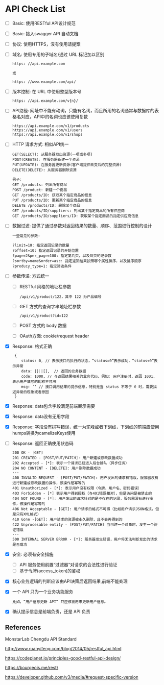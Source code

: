 # API Check List

- [ ] Basic: 使用RESTful API设计规范

- [ ] Basic: 接入swagger API 自动文档

- [ ] 协议: 使用HTTPS，沒有使用请提案

- [ ] 域名: 使用专用的子域名/通过 URL 标记加以区别

      https: //api.example.com
    
      或
    
      https: //www.example.com/api/

- [ ] 版本控制: 在 URL 中使用整型版本号

      https: //api.example.com/v{n}/

- [ ] API路径: 网址中不能有动词，只能有名词，而且所用的名词通常与数据库的表格名对应，API中的名词也应该使用复数

      https://api.example.com/v1/products 
      https://api.example.com/v1/users 
      https://api.example.com/v1/shops

- [ ] HTTP 请求方式: 相似API统一

      GET(SELECT): 从服务器取出资源(一项或多项)
      POST(CREATE): 在服务器新建一个资源
      PUT(UPDATE): 在服务器更新资源(客户端提供改变后的完整资源)
      DELETE(DELETE): 从服务器删除资源
      
      例子:  
      GET /products: 列出所有商品
      POST /product: 新建一个商品
      GET /products/ID: 获取某个指定商品的信息
      PUT /products/ID: 更新某个指定商品的信息
      DELETE /products/ID: 删除某个商品
      GET /products/ID/suppliers: 列出某个指定商品的所有供应商
      GET /products/ID/suppliers/ID: 获取某个指定商品的指定供应商信息

- [ ] 数据过滤: 提供了通过参数对返回结果的数量、顺序、范围进行控制的设计

      一些常见的参数: 
      
      ?limit=10: 指定返回记录的数量
      ?offset=10: 指定返回记录的开始位置
      ?page=2&per_page=100: 指定第几页，以及每页的记录数
      ?sortby=name&order=asc: 指定返回结果按照哪个属性排序，以及排序顺序
      ?producy_type=1: 指定筛选条件
            
- [ ] 参数传递: 方式统一
  - [ ] RESTful 风格的地址栏参数
  
        /api/v1/product/122，其中 122 为产品编号
        
  - [ ] GET 方式的查询字串地址栏参数
        
        /api/v1/product?id=122
  
  - [ ] POST 方式的 body 数据
  
  - [ ] OAuth方面: cookie/request header
  
- [x] Response: 格式正确

       {
          status: 0, // 表示接口的执行的状态，“status=0”表示成功，“status<0”表示异常
          data: {}||[],  // 返回的业务数据
          code: 1000, // 与返回结果相关的业务代码，例如: 用户注册时，返回 1001，表示用户填写的昵称不可用
          msg: ʼʼ // 接口调用结果的提示信息，特别是当 status 不等于 0 时，需要描述异常的现象或者原因
       }

- [x] Response: data包含字段满足前端展示需要

- [x] Response: data没有无用字段

- [x] Response: 字段没有拼写错误，统一为驼峰或者下划线，下划线的前端应使用humps转换为camelizeKeys使用

- [ ] Response: 返回正确使用状态码

      200 OK - [GET]
      201 CREATED - [POST/PUT/PATCH]: 用户新建或修改数据成功
      202 Accepted - [*]: 表示一个请求已经进入后台排队（异步任务）
      204 NO CONTENT - [DELETE]: 用户删除数据成功
      ---
      400 INVALID REQUEST - [POST/PUT/PATCH]: 用户发出的请求有错误，服务器没有进行新建或修改数据的操作，该操作是幂等的
      401 Unauthorized - [*]: 表示用户没有权限（令牌、用户名、密码错误）
      403 Forbidden - [*] 表示用户得到授权（与401错误相对），但是访问是被禁止的
      404 NOT FOUND - [*]: 用户发出的请求针对的是不存在的记录，服务器没有进行操作，该操作是幂等的
      406 Not Acceptable - [GET]: 用户请求的格式不可得（比如用户请求JSON格式，但是只有XML格式）
      410 Gone -[GET]: 用户请求的资源被永久删除，且不会再得到的
      422 Unprocesable entity - [POST/PUT/PATCH] 当创建一个对象时，发生一个验证错误
      ---
      500 INTERNAL SERVER ERROR - [*]: 服务器发生错误，用户将无法判断发出的请求是否成功

- [x] 安全: 必须有安全措施

  - [ ] API 服务使用前置“过滤器”对请求的合法性进行验证
  - [ ] 基于令牌(access_token)的鉴权

- [x] 核心业务逻辑的判断应该由API决策后返回结果,前端不能处理

- [x] 一个 API 只为一个业务功能服务

      比如，“用户信息更新 API” 只应该被用来更新用户信息。

- [x] 确认提示信息是前端负责，还是 API 负责
    

## References

MonstarLab Chengdu API Standard

http://www.ruanyifeng.com/blog/2014/05/restful_api.html

https://codeplanet.io/principles-good-restful-api-design/

https://bourgeois.me/rest/

https://developer.github.com/v3/media/#request-specific-version